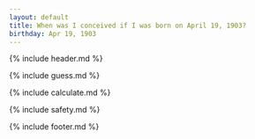 ```yaml
---
layout: default
title: When was I conceived if I was born on April 19, 1903?
birthday: Apr 19, 1903
---
```


{% include header.md %}

{% include guess.md %}

{% include calculate.md %}

{% include safety.md %}

{% include footer.md %}



